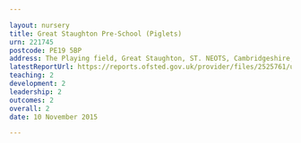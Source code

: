 ```yaml
---

layout: nursery
title: Great Staughton Pre-School (Piglets)
urn: 221745
postcode: PE19 5BP
address: The Playing field, Great Staughton, ST. NEOTS, Cambridgeshire, PE19 5BP
latestReportUrl: https://reports.ofsted.gov.uk/provider/files/2525761/urn/221745.pdf
teaching: 2
development: 2
leadership: 2
outcomes: 2
overall: 2
date: 10 November 2015

---
```

